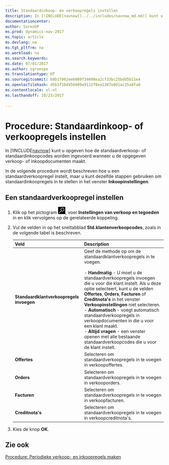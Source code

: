 ```yaml
---
title: Standaardinkoop- en verkoopregels instellen
description: In [!INCLUDE[navnow](../../includes/navnow_md.md)] kunt u opgeven hoe de standaardverkoop- of standaardinkoopcodes worden ingevoerd wanneer u de opgegeven verkoop- of inkoopdocumenten maakt.
documentationcenter: 
author: SorenGP
ms.prod: dynamics-nav-2017
ms.topic: article
ms.devlang: na
ms.tgt_pltfrm: na
ms.workload: na
ms.search.keywords: 
ms.date: 07/01/2017
ms.author: sgroespe
ms.translationtype: HT
ms.sourcegitcommit: b9b1f062ee6009f34698ea2cf33bc25bdd5b11e4
ms.openlocfilehash: d5b1f1bd456809e9112f8ea1367e891ac25a8fa0
ms.contentlocale: nl-nl
ms.lasthandoff: 10/23/2017

---
```

# <a name="how-to-set-up-standard-sales-or-purchase-lines"></a>Procedure: Standaardinkoop- of verkoopregels instellen
In [!INCLUDE[navnow](../../includes/navnow_md.md)] kunt u opgeven hoe de standaardverkoop- of standaardinkoopcodes worden ingevoerd wanneer u de opgegeven verkoop- of inkoopdocumenten maakt.  

In de volgende procedure wordt beschreven hoe u een standaardverkoopregel instelt, maar u kunt dezelfde stappen gebruiken om standaardinkoopregels in te stellen in het venster **Inkoopinstellingen**.  

## <a name="to-set-up-a-standard-sales-line"></a>Een standaardverkoopregel instellen  

1.  Klik op het pictogram ![Zoeken naar pagina of rapport](../../media/ui-search/search_small.png "pictogram Zoeken naar pagina of rapport"), voer **Instellingen van verkoop en tegoeden** in en klik vervolgens op de gerelateerde koppeling.  
2.  Vul de velden in op het sneltabblad **Std.klantenverkoopcodes**, zoals in de volgende tabel is beschreven.  

    |Veld|Description|  
    |---------------------------------|---------------------------------------|  
    |**Standaardklantverkoopregels invoegen**|Geef de methode op om de standaardklantverkoopregels in te voegen.<br /><br /> -   **Handmatig** - U moet u de standaardverkoopregels invoegen die u voor die klant instelt. Als u deze optie selecteert, kunt u de velden **Offertes**, **Orders**, **Facturen** of **Creditnota's** in het venster **Verkoopinstellingen** niet selecteren.<br />-   **Automatisch** - voegt automatisch standaardverkoopregels in verkoopdocumenten in die u voor een klant maakt.<br />-   **Altijd vragen** - een venster openen met alle bestaande standaardverkoopcodes die u voor de klant instelt.|  
    |**Offertes**|Selecteren om standaardverkoopregels in te voegen in verkoopoffertes.|  
    |**Orders**|Selecteren om standaardverkoopregels in te voegen in verkooporders.|  
    |**Facturen**|Selecteren om standaardverkoopregels in te voegen in verkoopfacturen.|  
    |**Creditnota's**|Selecteren om standaardverkoopregels in te voegen in verkoopcreditnota's.|  

3.  Kies de knop **OK**.  

## <a name="see-also"></a>Zie ook  
[Procedure: Periodieke verkoop- en inkoopregels maken](../../sales-how-work-standard-lines.md)

